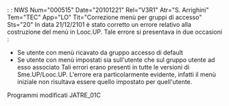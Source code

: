  :  : NWS Num="000515" Date="20101221" Rel="V3R1" Atr="S. Arrighini" Tem="TEC" App="LO" Tit="Correzione menù per gruppi di accesso" Sts="20"
In data 21/12/2101 è stato corretto un errore relativo alla costruzione del menù in Looc.UP.
Tale errore si presentava in due occasioni : 
-  Se utente con menù ricavato da gruppo accesso di default
-  Se utente con menù impostati sia sull'utente che sul gruppo utente ad esso associato 
Tali errori erano presenti in tutte le versioni di Sme.UP/Looc.UP.
L'errore era particolarmente evidente, infatti il menù iniziale non risultava essere quello impostato per quell'utente.

Programmi modificati
JATRE_01C
